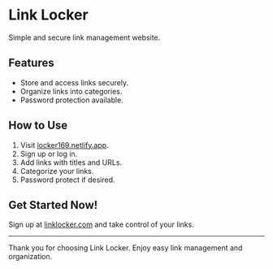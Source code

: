 # Link Locker

Simple and secure link management website.

## Features

- Store and access links securely.
- Organize links into categories.
- Password protection available.

## How to Use

1. Visit [locker169.netlify.app](https://www.locker169.netlify.app).
2. Sign up or log in.
3. Add links with titles and URLs.
4. Categorize your links.
5. Password protect if desired.

## Get Started Now!

Sign up at [linklocker.com](https://www.linklocker.com) and take control of your links.

---

Thank you for choosing Link Locker. Enjoy easy link management and organization.
